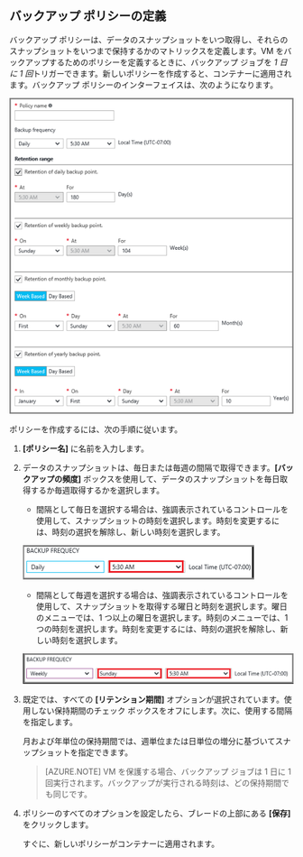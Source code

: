 ## バックアップ ポリシーの定義

バックアップ ポリシーは、データのスナップショットをいつ取得し、それらのスナップショットをいつまで保持するかのマトリックスを定義します。VM をバックアップするためのポリシーを定義するときに、バックアップ ジョブを *1 日に 1 回*トリガーできます。新しいポリシーを作成すると、コンテナーに適用されます。バックアップ ポリシーのインターフェイスは、次のようになります。

![Backup policy](./media/backup-create-policy-for-vms/backup-policy.png)

ポリシーを作成するには、次の手順に従います。

1. **[ポリシー名]** に名前を入力します。

2. データのスナップショットは、毎日または毎週の間隔で取得できます。**[バックアップの頻度]** ボックスを使用して、データのスナップショットを毎日取得するか毎週取得するかを選択します。

    - 間隔として毎日を選択する場合は、強調表示されているコントロールを使用して、スナップショットの時刻を選択します。時刻を変更するには、時刻の選択を解除し、新しい時刻を選択します。

    ![Daily backup policy](./media/backup-create-policy-for-vms/backup-policy-daily.png) <br/>

    - 間隔として毎週を選択する場合は、強調表示されているコントロールを使用して、スナップショットを取得する曜日と時刻を選択します。曜日のメニューでは、1 つ以上の曜日を選択します。時刻のメニューでは、1 つの時刻を選択します。時刻を変更するには、時刻の選択を解除し、新しい時刻を選択します。

    ![Weekly backup policy](./media/backup-create-policy-for-vms/backup-policy-weekly.png)

3. 既定では、すべての **[リテンション期間]** オプションが選択されています。使用しない保持期間のチェック ボックスをオフにします。次に、使用する間隔を指定します。

    月および年単位の保持期間では、週単位または日単位の増分に基づいてスナップショットを指定できます。

    >[AZURE.NOTE] VM を保護する場合、バックアップ ジョブは 1 日に 1 回実行されます。バックアップが実行される時刻は、どの保持期間でも同じです。

4. ポリシーのすべてのオプションを設定したら、ブレードの上部にある **[保存]** をクリックします。

    すぐに、新しいポリシーがコンテナーに適用されます。

<!---HONumber=AcomDC_0608_2016-->